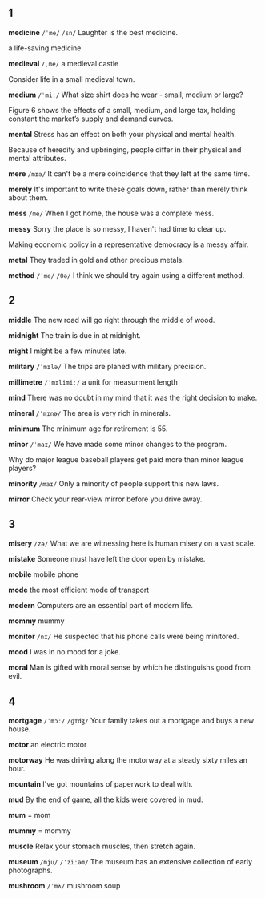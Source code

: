 ## 1
**medicine** 
`/ˈme/` `/sn/`
Laughter is the best medicine.

a life-saving medicine

**medieval** 
`/ˌme/`
a medieval castle

Consider life in a small medieval town. 

**medium** 
`/ˈmiː/`
What size shirt does he wear - small, medium or large?

Figure 6 shows the effects of a small, medium, and large tax, holding constant the market’s supply and demand curves. 

**mental** 
Stress has an effect on both your physical and mental health.

Because of heredity and upbringing, people differ in their physical and mental attributes.

**mere** 
`/mɪə/`
It can't be a mere coincidence that they left at the same time.

**merely** 
It's important to write these goals down, rather than merely think about them.

**mess** 
`/me/`
When I got home, the house was a complete mess.

**messy** 
Sorry the place is so messy, I haven't had time to clear up.

Making economic policy in a representative democracy is a messy affair. 

**metal** 
They traded in gold and other precious metals.

**method** 
`/ˈme/` `/θə/`
I think we should try again using a different method.

## 2
**middle** 
The new road will go right through the middle of wood.

**midnight** 
The train is due in at midnight.

**might** 
I might be a few minutes late.

**military** 
`/ˈmɪlə/`
The trips are planed with military precision.

**millimetre** 
`/ˈmɪlimiː/`
a unit for measurment length

**mind** 
There was no doubt in my mind that it was the right decision to make.

**mineral** 
`/ˈmɪnə/`
The area is very rich in minerals.

**minimum** 
The minimum age for retirement is 55.

**minor** 
`/ˈmaɪ/`
We have made some minor changes to the program.

Why do major league baseball players get paid more than minor league players?

**minority** 
`/maɪ/`
Only a minority of people support this new laws.

**mirror** 
Check your rear-view mirror before you drive away.

## 3
**misery** 
`/zə/`
What we are witnessing here is human misery on a vast scale.

**mistake** 
Someone must have left the door open by mistake.

**mobile** 
mobile phone

**mode** 
the most efficient mode of transport

**modern** 
Computers are an essential part of modern life.

**mommy** 
mummy

**monitor** 
`/nɪ/`
He suspected that his phone calls were being minitored.

**mood** 
I was in no mood for a joke.

**moral** 
Man is gifted with moral sense by which he distinguishs good from evil.

## 4
**mortgage** 
`/ˈmɔː/` `/ɡɪdʒ/`
Your family takes out a mortgage and buys a new house.

**motor** 
an electric motor

**motorway** 
He was driving along the motorway at a steady sixty miles an hour.

**mountain** 
I've got mountains of paperwork to deal with.

**mud** 
By the end of game, all the kids were covered in mud.

**mum** 
 = mom

**mummy** 
 = mommy

**muscle** 
Relax your stomach muscles, then stretch again.

**museum** 
`/mju/` `/ˈziːəm/`
The museum has an extensive collection of early photographs.

**mushroom** 
`/ˈmʌ/`
mushroom soup